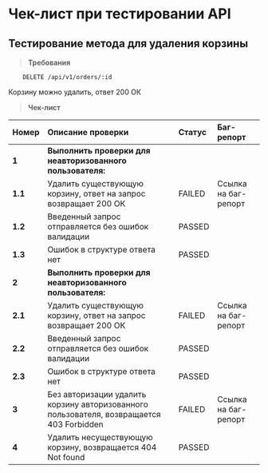 # Чек-лист при тестировании API
## Тестирование метода для удаления корзины

> **Требования**

```
    DELETE /api/v1/orders/:id
```

Корзину можно удалить, ответ 200 ОК

> **Чек-лист**

| **Номер**  | **Описание проверки**  | **Статус**  | **Баг-репорт**  |
|:----------|:----------|:----------|:----------|
| **1**    | **Выполнить проверки для неавторизованного пользователя:**    |     |     |
| **1.1**    | Удалить существующую корзину, ответ на запрос возвращает 200 ОК    | FAILED    | Ссылка на баг-репорт    |
| **1.2**    | Введенный запрос отправляется без ошибок валидации    | PASSED    |     |
| **1.3**    | Ошибок в структуре ответа нет    | PASSED    |    |
| **2**    | **Выполнить проверки для неавторизованного пользователя:**    |     |    |
| **2.1**    | Удалить существующую корзину, ответ на запрос возвращает 200 ОК    | FAILED    | Ссылка на баг-репорт    |
| **2.2**    | Введенный запрос отправляется без ошибок валидации    | PASSED    |     |
| **2.3**    | Ошибок в структуре ответа нет    | PASSED    |    |
| **3**    | Без авторизации удалить корзину авторизованного пользователя, возвращается 403 Forbidden    | FAILED    | Ссылка на баг-репорт    |
| **4**    | Удалить несуществующую корзину, возвращается 404 Not found    | PASSED    |    |
